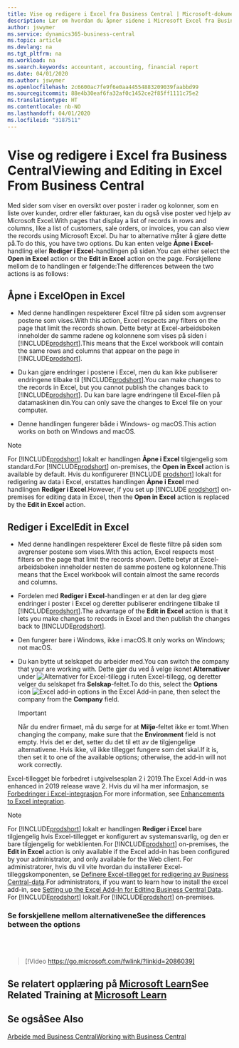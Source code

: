 ```yaml
---
title: Vise og redigere i Excel fra Business Central | Microsoft-dokumenter
description: Lær om hvordan du åpner sidene i Microsoft Excel fra Business Central for bedre dataanalyser.
author: jswymer
ms.service: dynamics365-business-central
ms.topic: article
ms.devlang: na
ms.tgt_pltfrm: na
ms.workload: na
ms.search.keywords: accountant, accounting, financial report
ms.date: 04/01/2020
ms.author: jswymer
ms.openlocfilehash: 2c6600ac7fe9f6e0aa44554883209039faabbd99
ms.sourcegitcommit: 88e4b30eaf6fa32af0c1452ce2f85ff1111c75e2
ms.translationtype: HT
ms.contentlocale: nb-NO
ms.lasthandoff: 04/01/2020
ms.locfileid: "3187511"
---
```

# <a name="viewing-and-editing-in-excel-from-business-central"></a><span data-ttu-id="52c57-103">Vise og redigere i Excel fra Business Central</span><span class="sxs-lookup"><span data-stu-id="52c57-103">Viewing and Editing in Excel From Business Central</span></span>

<span data-ttu-id="52c57-104">Med sider som viser en oversikt over poster i rader og kolonner, som en liste over kunder, ordrer eller fakturaer, kan du også vise poster ved hjelp av Microsoft Excel.</span><span class="sxs-lookup"><span data-stu-id="52c57-104">With pages that display a list of records in rows and columns, like a list of customers, sale orders, or invoices, you can also view the records using Microsoft Excel.</span></span> <span data-ttu-id="52c57-105">Du har to alternative måter å gjøre dette på.</span><span class="sxs-lookup"><span data-stu-id="52c57-105">To do this, you have two options.</span></span> <span data-ttu-id="52c57-106">Du kan enten velge **Åpne i Excel**-handling eller **Rediger i Excel**-handlingen på siden.</span><span class="sxs-lookup"><span data-stu-id="52c57-106">You can either select the **Open in Excel** action or the **Edit in Excel** action on the page.</span></span> <span data-ttu-id="52c57-107">Forskjellene mellom de to handlingen er følgende:</span><span class="sxs-lookup"><span data-stu-id="52c57-107">The differences between the two actions is as follows:</span></span>  

## <a name="open-in-excel"></a><span data-ttu-id="52c57-108">Åpne i Excel</span><span class="sxs-lookup"><span data-stu-id="52c57-108">Open in Excel</span></span>

- <span data-ttu-id="52c57-109">Med denne handlingen respekterer Excel filtre på siden som avgrenser postene som vises.</span><span class="sxs-lookup"><span data-stu-id="52c57-109">With this action, Excel respects any filters on the page that limit the records shown.</span></span> <span data-ttu-id="52c57-110">Dette betyr at Excel-arbeidsboken inneholder de samme radene og kolonnene som vises på siden i [!INCLUDE[prodshort](includes/prodshort.md)].</span><span class="sxs-lookup"><span data-stu-id="52c57-110">This means that the Excel workbook will contain the same rows and columns that appear on the page in [!INCLUDE[prodshort](includes/prodshort.md)].</span></span>

- <span data-ttu-id="52c57-111">Du kan gjøre endringer i postene i Excel, men du kan ikke publiserer endringene tilbake til [!INCLUDE[prodshort](includes/prodshort.md)].</span><span class="sxs-lookup"><span data-stu-id="52c57-111">You can make changes to the records in Excel, but you cannot publish the changes back to [!INCLUDE[prodshort](includes/prodshort.md)].</span></span> <span data-ttu-id="52c57-112">Du kan bare lagre endringene til Excel-filen på datamaskinen din.</span><span class="sxs-lookup"><span data-stu-id="52c57-112">You can only save the changes to Excel file on your computer.</span></span>

- <span data-ttu-id="52c57-113">Denne handlingen fungerer både i Windows- og macOS.</span><span class="sxs-lookup"><span data-stu-id="52c57-113">This action works on both on Windows and macOS.</span></span>

> [!NOTE]
> <span data-ttu-id="52c57-114">For [!INCLUDE[prodshort](includes/prodshort.md)] lokalt er handlingen **Åpne i Excel** tilgjengelig som standard.</span><span class="sxs-lookup"><span data-stu-id="52c57-114">For [!INCLUDE[prodshort](includes/prodshort.md)] on-premises, the **Open in Excel** action is available by default.</span></span> <span data-ttu-id="52c57-115">Hvis du konfigurerer [!INCLUDE [prodshort](includes/prodshort.md)] lokalt for redigering av data i Excel, erstattes handlingen **Åpne i Excel** med handlingen **Rediger i Excel**.</span><span class="sxs-lookup"><span data-stu-id="52c57-115">However, if you set up [!INCLUDE [prodshort](includes/prodshort.md)] on-premises for editing data in Excel, then the **Open in Excel** action is replaced by the **Edit in Excel** action.</span></span>

## <a name="edit-in-excel"></a><span data-ttu-id="52c57-116">Rediger i Excel</span><span class="sxs-lookup"><span data-stu-id="52c57-116">Edit in Excel</span></span>

- <span data-ttu-id="52c57-117">Med denne handlingen respekterer Excel de fleste filtre på siden som avgrenser postene som vises.</span><span class="sxs-lookup"><span data-stu-id="52c57-117">With this action, Excel respects most filters on the page that limit the records shown.</span></span> <span data-ttu-id="52c57-118">Dette betyr at Excel-arbeidsboken inneholder nesten de samme postene og kolonnene.</span><span class="sxs-lookup"><span data-stu-id="52c57-118">This means that the Excel workbook will contain almost the same records and columns.</span></span>

- <span data-ttu-id="52c57-119">Fordelen med **Rediger i Excel**-handlingen er at den lar deg gjøre endringer i poster i Excel og deretter publiserer endringene tilbake til [!INCLUDE[prodshort](includes/prodshort.md)].</span><span class="sxs-lookup"><span data-stu-id="52c57-119">The advantage of the **Edit in Excel** action is that it lets you make changes to records in Excel and then publish the changes back to [!INCLUDE[prodshort](includes/prodshort.md)].</span></span>

- <span data-ttu-id="52c57-120">Den fungerer bare i Windows, ikke i macOS.</span><span class="sxs-lookup"><span data-stu-id="52c57-120">It only works on Windows; not macOS.</span></span>

- <span data-ttu-id="52c57-121">Du kan bytte ut selskapet du arbeider med.</span><span class="sxs-lookup"><span data-stu-id="52c57-121">You can switch the company that your are working with.</span></span> <span data-ttu-id="52c57-122">Dette gjør du ved å velge ikonet **Alternativer** under ![Alternativer for Excel-tillegg](media/cogwheel.png "Alternativer for Excel-tillegg") i ruten Excel-tillegg, og deretter velger du selskapet fra **Selskap**-feltet.</span><span class="sxs-lookup"><span data-stu-id="52c57-122">To do this, select the **Options** icon ![Excel add-in options](media/cogwheel.png "Excel add-in options") in the Excel Add-in pane, then select the company from the **Company** field.</span></span> 

    > [!IMPORTANT]
    > <span data-ttu-id="52c57-123">Når du endrer firmaet, må du sørge for at **Miljø**-feltet ikke er tomt.</span><span class="sxs-lookup"><span data-stu-id="52c57-123">When changing the company, make sure that the **Environment** field is not empty.</span></span> <span data-ttu-id="52c57-124">Hvis det er det, setter du det til ett av de tilgjengelige alternativene. Hvis ikke, vil ikke tillegget fungere som det skal.</span><span class="sxs-lookup"><span data-stu-id="52c57-124">If it is, then set it to one of the available options; otherwise, the add-in will not work correctly.</span></span>  

<span data-ttu-id="52c57-125">Excel-tillegget ble forbedret i utgivelsesplan 2 i 2019.</span><span class="sxs-lookup"><span data-stu-id="52c57-125">The Excel Add-in was enhanced in 2019 release wave 2.</span></span> <span data-ttu-id="52c57-126">Hvis du vil ha mer informasjon, se [Forbedringer i Excel-integrasjon](/dynamics365-release-plan/2019wave2/dynamics365-business-central/enhancements-excel-integration).</span><span class="sxs-lookup"><span data-stu-id="52c57-126">For more information, see [Enhancements to Excel integration](/dynamics365-release-plan/2019wave2/dynamics365-business-central/enhancements-excel-integration).</span></span>

> [!NOTE]
> <span data-ttu-id="52c57-127">For [!INCLUDE[prodshort](includes/prodshort.md)] lokalt er handlingen **Rediger i Excel** bare tilgjengelig hvis Excel-tillegget er konfigurert av systemansvarlig, og den er bare tilgjengelig for webklienten.</span><span class="sxs-lookup"><span data-stu-id="52c57-127">For [!INCLUDE[prodshort](includes/prodshort.md)] on-premises, the **Edit in Excel** action is only available if the Excel add-in has been configured by your administrator, and only available for the Web client.</span></span> <span data-ttu-id="52c57-128">For administratorer, hvis du vil vite hvordan du installerer Excel-tilleggskomponenten, se [Definere Excel-tillegget for redigering av Business Central-data](/dynamics365/business-central/dev-itpro/administration/configuring-excel-addin).</span><span class="sxs-lookup"><span data-stu-id="52c57-128">For administrators, if you want to learn how to install the excel add-in, see [Setting up the Excel Add-In for Editing Business Central Data](/dynamics365/business-central/dev-itpro/administration/configuring-excel-addin).</span></span> <span data-ttu-id="52c57-129">For [!INCLUDE[prodshort](includes/prodshort.md)] lokalt.</span><span class="sxs-lookup"><span data-stu-id="52c57-129">For [!INCLUDE[prodshort](includes/prodshort.md)] on-premises.</span></span>

### <a name="see-the-differences-between-the-options"></a><span data-ttu-id="52c57-130">Se forskjellene mellom alternativene</span><span class="sxs-lookup"><span data-stu-id="52c57-130">See the differences between the options</span></span>
<br><br>  

> [!Video https://go.microsoft.com/fwlink/?linkid=2086039]

## <a name="see-related-training-at-microsoft-learn"></a><span data-ttu-id="52c57-131">Se relatert opplæring på [Microsoft Learn](/learn/modules/configure-powerbi-excel-dynamics-365-business-central/index)</span><span class="sxs-lookup"><span data-stu-id="52c57-131">See Related Training at [Microsoft Learn](/learn/modules/configure-powerbi-excel-dynamics-365-business-central/index)</span></span>

## <a name="see-also"></a><span data-ttu-id="52c57-132">Se også</span><span class="sxs-lookup"><span data-stu-id="52c57-132">See Also</span></span>
[<span data-ttu-id="52c57-133">Arbeide med Business Central</span><span class="sxs-lookup"><span data-stu-id="52c57-133">Working with Business Central</span></span>](ui-work-product.md)  

